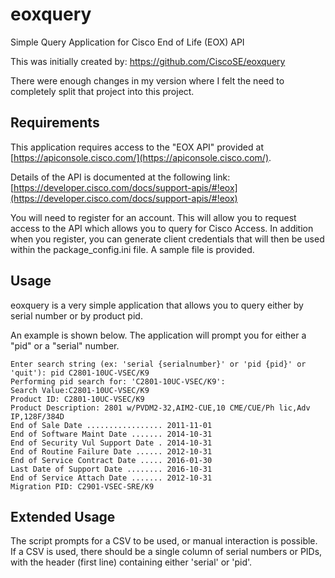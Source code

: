 # eoxquery
Simple Query Application for Cisco End of Life (EOX) API

This was initially created by: https://github.com/CiscoSE/eoxquery

There were enough changes in my version where I felt the need to completely split that project into this project. 

## Requirements
This application requires access to the "EOX API" provided at [https://apiconsole.cisco.com/](https://apiconsole.cisco.com/). 

Details of the API is documented at the following link: [https://developer.cisco.com/docs/support-apis/#!eox](https://developer.cisco.com/docs/support-apis/#!eox)

You will need to register for an account. This will allow you to request access to the API which allows you to query for Cisco Access. In addition when you register, you can generate client credentials that will then be used within the package_config.ini file. A sample file is provided.

## Usage
eoxquery is a very simple application that allows you to query either by serial number or by product pid.

An example is shown below.   The application will prompt you for either a "pid" or a "serial" number.

```
Enter search string (ex: 'serial {serialnumber}' or 'pid {pid}' or 'quit'): pid C2801-10UC-VSEC/K9
Performing pid search for: 'C2801-10UC-VSEC/K9':
Search Value:C2801-10UC-VSEC/K9 
Product ID: C2801-10UC-VSEC/K9
Product Description: 2801 w/PVDM2-32,AIM2-CUE,10 CME/CUE/Ph lic,Adv IP,128F/384D
End of Sale Date ................. 2011-11-01
End of Software Maint Date ....... 2014-10-31
End of Security Vul Support Date . 2014-10-31
End of Routine Failure Date ...... 2012-10-31
End of Service Contract Date ..... 2016-01-30
Last Date of Support Date ........ 2016-10-31
End of Service Attach Date ....... 2012-10-31
Migration PID: C2901-VSEC-SRE/K9
```

## Extended Usage
The script prompts for a CSV to be used, or manual interaction is possible. If a CSV is used, there should be a single column of serial numbers or PIDs, with the header (first line) containing either 'serial' or 'pid'. 

